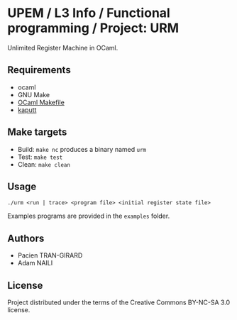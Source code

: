 # UPEM / L3 Info / Functional programming / Project: URM

Unlimited Register Machine in OCaml.

## Requirements

* ocaml
* GNU Make
* [OCaml Makefile](https://mmottl.github.io/ocaml-makefile/)
* [kaputt](http://kaputt.x9c.fr/)


## Make targets

* Build: `make nc` produces a binary named `urm`
* Test: `make test`
* Clean: `make clean`


## Usage

```
./urm <run | trace> <program file> <initial register state file>
```

Examples programs are provided in the `examples` folder.


## Authors

* Pacien TRAN-GIRARD
* Adam NAILI


## License

Project distributed under the terms of the Creative Commons BY-NC-SA 3.0 license.


